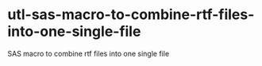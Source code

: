 # utl-sas-macro-to-combine-rtf-files-into-one-single-file
SAS macro to combine rtf files into one single file
